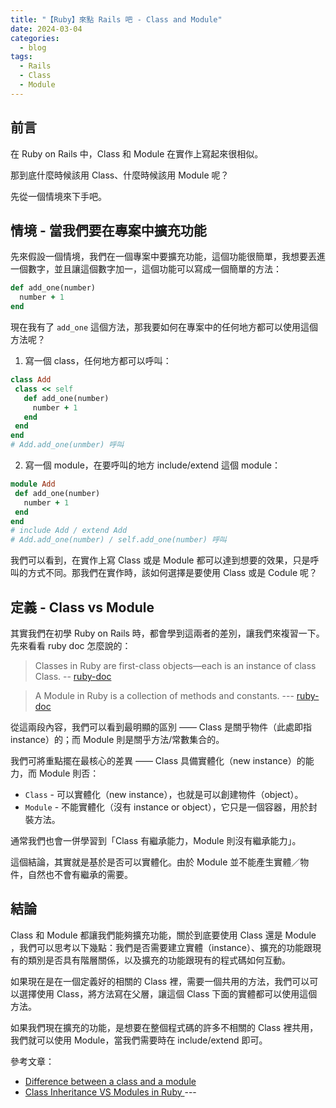 ```yaml
---
title: "【Ruby】來點 Rails 吧 - Class and Module"
date: 2024-03-04
categories:
  - blog
tags:
  - Rails
  - Class
  - Module
---
```


## 前言

在 Ruby on Rails 中，Class 和 Module 在實作上寫起來很相似。

那到底什麼時候該用 Class、什麼時候該用 Module 呢？

先從一個情境來下手吧。

## 情境 - 當我們要在專案中擴充功能


先來假設一個情境，我們在一個專案中要擴充功能，這個功能很簡單，我想要丟進一個數字，並且讓這個數字加一，這個功能可以寫成一個簡單的方法：

```ruby
def add_one(number)
  number + 1
end
```

現在我有了 `add_one` 這個方法，那我要如何在專案中的任何地方都可以使用這個方法呢？

1. 寫一個 class，任何地方都可以呼叫：
 ```ruby
 class Add
  class << self
    def add_one(number)
      number + 1
    end
  end
end
# Add.add_one(unmber) 呼叫
 ```
2. 寫一個 module，在要呼叫的地方 include/extend 這個 module：
 ```ruby
 module Add
  def add_one(number)
    number + 1
  end
 end
 # include Add / extend Add
 # Add.add_one(number) / self.add_one(number) 呼叫
 ```

我們可以看到，在實作上寫 Class 或是 Module 都可以達到想要的效果，只是呼叫的方式不同。那我們在實作時，該如何選擇是要使用 Class 或是 Codule 呢？


## 定義 - Class vs Module

其實我們在初學 Ruby on Rails 時，都會學到這兩者的差別，讓我們來複習一下。先來看看 ruby doc 怎麼說的：

>Classes in Ruby are first-class objects—each is an instance of class Class. -- [ruby-doc](https://ruby-doc.org/3.2.2/Class.html)

>A Module in Ruby is a collection of methods and constants. --- [ruby-doc](https://ruby-doc.org/3.2.2/Module.html)

從這兩段內容，我們可以看到最明顯的區別 —— Class 是關乎物件（此處即指 instance）的；而 Module 則是關乎方法/常數集合的。

我們可將重點擺在最核心的差異 —— Class 具備實體化（new instance）的能力，而 Module 則否：

+ `Class` - 可以實體化（new instance），也就是可以創建物件（object）。
+ `Module` - 不能實體化（沒有 instance or object），它只是一個容器，用於封裝方法。


通常我們也會一併學習到「Class 有繼承能力，Module 則沒有繼承能力」。

這個結論，其實就是基於是否可以實體化。由於 Module 並不能產生實體／物件，自然也不會有繼承的需要。


## 結論

Class 和 Module 都讓我們能夠擴充功能，關於到底要使用 Class 還是 Module ，我們可以思考以下幾點：我們是否需要建立實體（instance）、擴充的功能跟現有的類別是否具有階層關係，以及擴充的功能跟現有的程式碼如何互動。

如果現在是在一個定義好的相關的 Class 裡，需要一個共用的方法，我們可以可以選擇使用 Class，將方法寫在父層，讓這個 Class 下面的實體都可以使用這個方法。

如果我們現在擴充的功能，是想要在整個程式碼的許多不相關的 Class 裡共用，我們就可以使用 Module，當我們需要時在 include/extend 即可。

參考文章：
+ [Difference between a class and a module](https://stackoverflow.com/questions/151505/difference-between-a-class-and-a-module/9778021#9778021)
+ [ Class Inheritance VS Modules in Ruby
](https://dev.to/abbiecoghlan/class-inheritance-vs-modules-in-ruby-1fha)---
